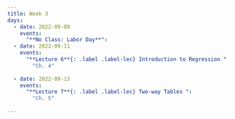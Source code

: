 ```yaml
---
title: Week 3
days:
  - date: 2022-09-09
    events:
      "**No Class: Labor Day**":
  - date: 2022-09-11
    events:
      "**Lecture 6**{: .label .label-lec} Introduction to Regression ": 
        "Ch. 4"
      
  - date: 2022-09-13
    events:
      "**Lecture 7**{: .label .label-lec} Two-way Tables ":
        "Ch. 5"
      
---
```

